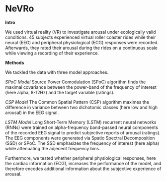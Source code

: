 # NeVRo

<b>Intro</b>

We used virtual reality (VR) to investigate arousal under ecologically valid conditions. 45 subjects experienced virtual roller coaster rides while their neural (EEG) and peripheral physiological (ECG) responses were recorded. Afterwards, they rated their arousal during the rides on a continuous scale while viewing a recording of their experience.

<b>Methods</b>

We tackled the data with three model approaches.

*SPoC Model*
Source Power Comodulation (SPoC) algorithm finds the maximal covariance between the power-band of the frequency of interest (here alpha, 8-12Hz) and the target variable (ratings).

*CSP Model*
The Common Spatial Pattern (CSP) algorithm maximes the difference in variance between two dichotomic classes (here low and high arousal) in the EEG signal.

*LSTM Model*
Long Short-Term Memory (LSTM) recurrent neural networks (RNNs) were trained on alpha-frequency band-passed neural components of the recorded EEG signal to predict subjective reports of arousal (ratings). The EEG components were generated via Spatio Spectral Decomposition (SSD) or SPoC. The SSD emphasizes the frequency of interest (here alpha) while attenuating the adjecent frequency bins. 

Furthermore, we tested whether peripheral physiological responses, here the cardiac information (ECG), increases the performance of the model, and therefore encodes additional information about the subjective experience of arousal.
